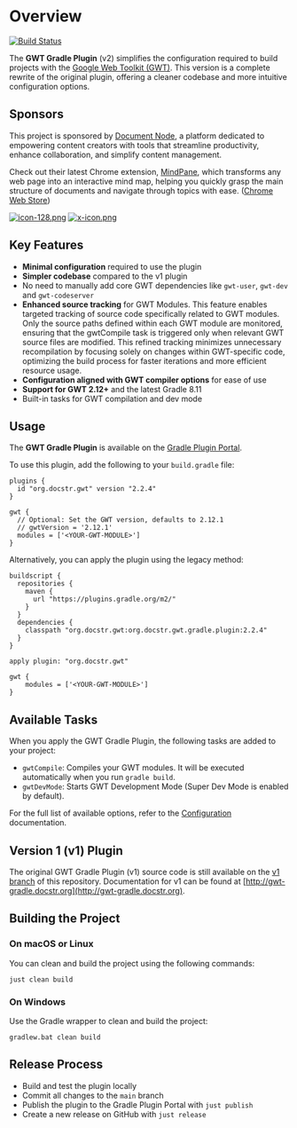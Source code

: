 # Overview

[![Build Status](https://github.com/jiakuan/gwt-gradle-plugin/actions/workflows/gradle.yml/badge.svg)](https://github.com/jiakuan/gwt-gradle-plugin/actions)

The **GWT Gradle Plugin** (v2) simplifies the configuration required to build
projects with the [Google Web Toolkit (GWT)](http://www.gwtproject.org/). This
version is a complete rewrite of the original plugin, offering a cleaner
codebase and more intuitive configuration options.

## Sponsors

This project is sponsored by [Document Node](https://documentnode.io), a platform dedicated to empowering content creators with tools that streamline productivity, enhance collaboration, and simplify content management.

Check out their latest Chrome extension, [MindPane](https://mindpane.net/), which transforms any web page into an interactive mind map, helping you quickly grasp the main structure of documents and navigate through topics with ease. ([Chrome Web Store](https://chrome.google.com/webstore/detail/ioimcileegaodabmbcnadppghhakneae))


[![icon-128.png](../images/icon-128.png)](https://mindpane.net/) [![x-icon.png](../images/x-icon.png)](https://x.com/document_node)


## Key Features

- **Minimal configuration** required to use the plugin
- **Simpler codebase** compared to the v1 plugin
- No need to manually add core GWT dependencies like `gwt-user`, `gwt-dev` and `gwt-codeserver`
- **Enhanced source tracking** for GWT Modules. This feature enables targeted
  tracking of source code specifically related to GWT modules. Only the source
  paths defined within each GWT module are monitored, ensuring that the
  gwtCompile task is triggered only when relevant GWT source files are modified.
  This refined tracking minimizes unnecessary recompilation by focusing solely
  on changes within GWT-specific code, optimizing the build process for faster
  iterations and more efficient resource usage.
- **Configuration aligned with GWT compiler options** for ease of use
- **Support for GWT 2.12+** and the latest Gradle 8.11
- Built-in tasks for GWT compilation and dev mode

## Usage

The **GWT Gradle Plugin** is available on
the [Gradle Plugin Portal](https://plugins.gradle.org/plugin/org.docstr.gwt).

To use this plugin, add the following to your `build.gradle` file:

```
plugins {
  id "org.docstr.gwt" version "2.2.4"
}

gwt {
  // Optional: Set the GWT version, defaults to 2.12.1
  // gwtVersion = '2.12.1'
  modules = ['<YOUR-GWT-MODULE>']
}
```

Alternatively, you can apply the plugin using the legacy method:

```
buildscript {
  repositories {
    maven {
      url "https://plugins.gradle.org/m2/"
    }
  }
  dependencies {
    classpath "org.docstr.gwt:org.docstr.gwt.gradle.plugin:2.2.4"
  }
}

apply plugin: "org.docstr.gwt"

gwt {
    modules = ['<YOUR-GWT-MODULE>']
}
```

## Available Tasks

When you apply the GWT Gradle Plugin, the following tasks are added to your
project:

- `gwtCompile`: Compiles your GWT modules. It will be executed automatically
  when you run `gradle build`.
- `gwtDevMode`: Starts GWT Development Mode (Super Dev Mode is enabled by
  default).

For the full list of available options, refer to
the [Configuration](Configuration.md) documentation.

## Version 1 (v1) Plugin

The original GWT Gradle Plugin (v1) source code is still available on
the [v1 branch](https://github.com/jiakuan/gwt-gradle-plugin/tree/v1) of this
repository. Documentation for v1 can be found
at [http://gwt-gradle.docstr.org](http://gwt-gradle.docstr.org).

## Building the Project

### On macOS or Linux

You can clean and build the project using the following commands:

```
just clean build
```

### On Windows

Use the Gradle wrapper to clean and build the project:

```
gradlew.bat clean build
```

## Release Process

- Build and test the plugin locally
- Commit all changes to the `main` branch
- Publish the plugin to the Gradle Plugin Portal with `just publish`
- Create a new release on GitHub with `just release`
